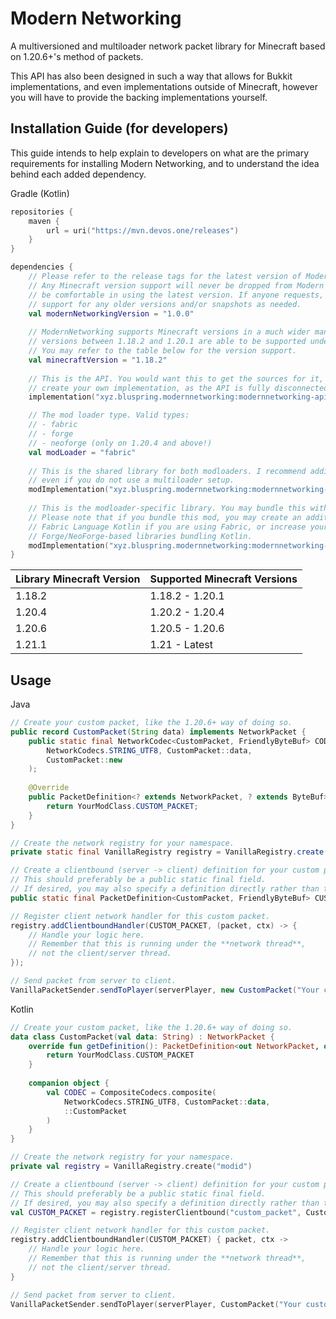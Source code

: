 # Modern Networking
A multiversioned and multiloader network packet library for Minecraft based on 1.20.6+'s method of packets.

This API has also been designed in such a way that allows for Bukkit implementations, and even implementations outside
of Minecraft, however you will have to provide the backing implementations yourself.

## Installation Guide (for developers)

This guide intends to help explain to developers on what are the primary requirements for installing
Modern Networking, and to understand the idea behind each added dependency.

Gradle (Kotlin)
```kts
repositories {
    maven {
        url = uri("https://mvn.devos.one/releases")
    }
}

dependencies {
    // Please refer to the release tags for the latest version of Modern Networking.
    // Any Minecraft version support will never be dropped from Modern Networking, so you can
    // be comfortable in using the latest version. If anyone requests, I might also provide
    // support for any older versions and/or snapshots as needed. 
    val modernNetworkingVersion = "1.0.0"
    
    // ModernNetworking supports Minecraft versions in a much wider manner, where
    // versions between 1.18.2 and 1.20.1 are able to be supported under one version.
    // You may refer to the table below for the version support.
    val minecraftVersion = "1.18.2"
    
    // This is the API. You would want this to get the sources for it, or if you want to
    // create your own implementation, as the API is fully disconnected from Minecraft itself.
    implementation("xyz.bluspring.modernnetworking:modernnetworking-api:$modernNetworkingVersion")

    // The mod loader type. Valid types:
    // - fabric
    // - forge
    // - neoforge (only on 1.20.4 and above!)
    val modLoader = "fabric"
    
    // This is the shared library for both modloaders. I recommend adding this for having sources data,
    // even if you do not use a multiloader setup.
    modImplementation("xyz.bluspring.modernnetworking:modernnetworking-common:$modernNetworkingVersion+$minecraftVersion")
    
    // This is the modloader-specific library. You may bundle this with your mod if you want.
    // Please note that if you bundle this mod, you may create an additional dependency on
    // Fabric Language Kotlin if you are using Fabric, or increase your mod's JAR size due to the
    // Forge/NeoForge-based libraries bundling Kotlin.
    modImplementation("xyz.bluspring.modernnetworking:modernnetworking-$modLoader:$modernNetworkingVersion+$minecraftVersion")
}
```

| Library Minecraft Version | Supported Minecraft Versions |
|---------------------------|------------------------------|
| 1.18.2                    | 1.18.2 - 1.20.1              |
| 1.20.4                    | 1.20.2 - 1.20.4              |
| 1.20.6                    | 1.20.5 - 1.20.6              |
| 1.21.1                    | 1.21 - Latest                |

## Usage

Java
```java
// Create your custom packet, like the 1.20.6+ way of doing so.
public record CustomPacket(String data) implements NetworkPacket {
    public static final NetworkCodec<CustomPacket, FriendlyByteBuf> CODEC = CompositeCodecs.composite(
        NetworkCodecs.STRING_UTF8, CustomPacket::data,
        CustomPacket::new
    );
    
    @Override
    public PacketDefinition<? extends NetworkPacket, ? extends ByteBuf> getDefinition() {
        return YourModClass.CUSTOM_PACKET; 
    }
}

// Create the network registry for your namespace.
private static final VanillaRegistry registry = VanillaRegistry.create("modid");

// Create a clientbound (server -> client) definition for your custom packet.
// This should preferably be a public static final field.
// If desired, you may also specify a definition directly rather than the ID and codec.
public static final PacketDefinition<CustomPacket, FriendlyByteBuf> CUSTOM_PACKET = registry.registerClientbound("custom_packet", CustomPacket.CODEC);

// Register client network handler for this custom packet.
registry.addClientboundHandler(CUSTOM_PACKET, (packet, ctx) -> {
    // Handle your logic here.
    // Remember that this is running under the **network thread**,
    // not the client/server thread.
});

// Send packet from server to client.
VanillaPacketSender.sendToPlayer(serverPlayer, new CustomPacket("Your custom data here"));
```

Kotlin
```kotlin
// Create your custom packet, like the 1.20.6+ way of doing so.
data class CustomPacket(val data: String) : NetworkPacket {
    override fun getDefinition(): PacketDefinition<out NetworkPacket, out ByteBuf> {
        return YourModClass.CUSTOM_PACKET
    }
    
    companion object {
        val CODEC = CompositeCodecs.composite(
            NetworkCodecs.STRING_UTF8, CustomPacket::data,
            ::CustomPacket
        )
    }
}

// Create the network registry for your namespace.
private val registry = VanillaRegistry.create("modid")

// Create a clientbound (server -> client) definition for your custom packet.
// This should preferably be a public static final field.
// If desired, you may also specify a definition directly rather than the ID and codec.
val CUSTOM_PACKET = registry.registerClientbound("custom_packet", CustomPacket.CODEC)

// Register client network handler for this custom packet.
registry.addClientboundHandler(CUSTOM_PACKET) { packet, ctx ->
    // Handle your logic here.
    // Remember that this is running under the **network thread**,
    // not the client/server thread.
}

// Send packet from server to client.
VanillaPacketSender.sendToPlayer(serverPlayer, CustomPacket("Your custom data here"))
```